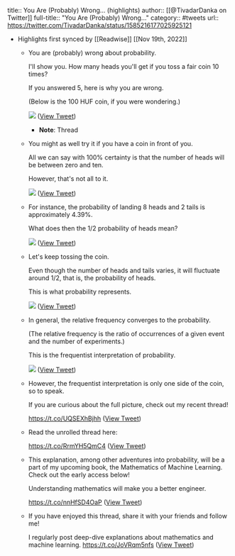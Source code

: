 title:: You Are (Probably) Wrong... (highlights)
author:: [[@TivadarDanka on Twitter]]
full-title:: "You Are (Probably) Wrong..."
category:: #tweets
url:: https://twitter.com/TivadarDanka/status/1585216177025925121

- Highlights first synced by [[Readwise]] [[Nov 19th, 2022]]
	- You are (probably) wrong about probability.
	  
	  I'll show you. How many heads you'll get if you toss a fair coin 10 times?
	  
	  If you answered 5, here is why you are wrong.
	  
	  (Below is the 100 HUF coin, if you were wondering.) 
	  
	  ![](https://pbs.twimg.com/media/Ff_RteYUcAEkLRc.jpg) ([View Tweet](https://twitter.com/TivadarDanka/status/1585216177025925121))
		- **Note**: Thread
	- You might as well try it if you have a coin in front of you.
	  
	  All we can say with 100% certainty is that the number of heads will be between zero and ten.
	  
	  However, that's not all to it. 
	  
	  ![](https://pbs.twimg.com/media/Ff_Rt0pUUAEdXpB.jpg) ([View Tweet](https://twitter.com/TivadarDanka/status/1585216183715782656))
	- For instance, the probability of landing 8 heads and 2 tails is approximately 4.39%.
	  
	  What does then the 1/2 probability of heads mean? 
	  
	  ![](https://pbs.twimg.com/media/Ff_RuNYVUAAKTuK.jpg) ([View Tweet](https://twitter.com/TivadarDanka/status/1585216190883897344))
	- Let's keep tossing the coin.
	  
	  Even though the number of heads and tails varies, it will fluctuate around 1/2, that is, the probability of heads.
	  
	  This is what probability represents. 
	  
	  ![](https://pbs.twimg.com/media/Ff_RunnUoAA4asO.png) ([View Tweet](https://twitter.com/TivadarDanka/status/1585216197749919744))
	- In general, the relative frequency converges to the probability.
	  
	  (The relative frequency is the ratio of occurrences of a given event and the number of experiments.)
	  
	  This is the frequentist interpretation of probability. 
	  
	  ![](https://pbs.twimg.com/media/Ff_RvChVUAYPoRC.jpg) ([View Tweet](https://twitter.com/TivadarDanka/status/1585216205220040704))
	- However, the frequentist interpretation is only one side of the coin, so to speak.
	  
	  If you are curious about the full picture, check out my recent thread!
	  
	  https://t.co/UQSEXhBjhh ([View Tweet](https://twitter.com/TivadarDanka/status/1585216208269324288))
	- Read the unrolled thread here:
	  
	  https://t.co/RrmYH5QmC4 ([View Tweet](https://twitter.com/TivadarDanka/status/1585216210995580928))
	- This explanation, among other adventures into probability, will be a part of my upcoming book, the Mathematics of Machine Learning. Check out the early access below!
	  
	  Understanding mathematics will make you a better engineer.
	  
	  https://t.co/nnHfSD4OaP ([View Tweet](https://twitter.com/TivadarDanka/status/1585216213520568320))
	- If you have enjoyed this thread, share it with your friends and follow me!
	  
	  I regularly post deep-dive explanations about mathematics and machine learning. https://t.co/JoVRqm5nfs ([View Tweet](https://twitter.com/TivadarDanka/status/1585216216179781632))